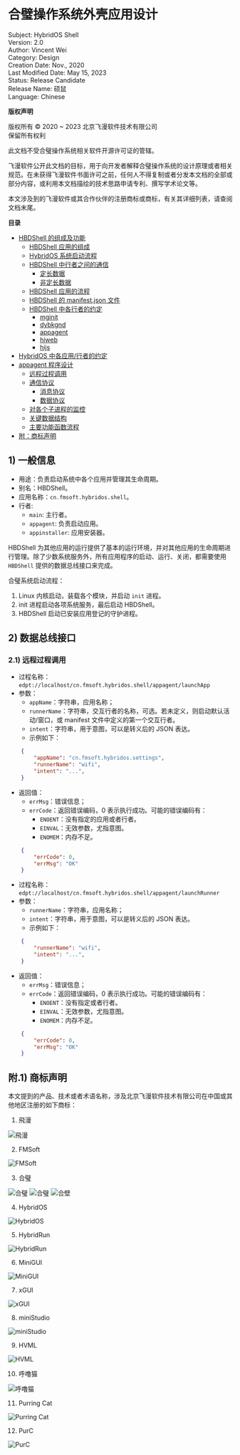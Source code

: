 # 合璧操作系统外壳应用设计

Subject: HybridOS Shell  
Version: 2.0  
Author: Vincent Wei  
Category: Design  
Creation Date: Nov., 2020  
Last Modified Date: May 15, 2023  
Status: Release Candidate  
Release Name: 硕鼠  
Language: Chinese

**版权声明**

版权所有 &copy; 2020 ~ 2023 北京飞漫软件技术有限公司  
保留所有权利

此文档不受合璧操作系统相关软件开源许可证的管辖。

飞漫软件公开此文档的目标，用于向开发者解释合璧操作系统的设计原理或者相关规范。在未获得飞漫软件书面许可之前，任何人不得复制或者分发本文档的全部或部分内容，或利用本文档描绘的技术思路申请专利、撰写学术论文等。

本文涉及到的飞漫软件或其合作伙伴的注册商标或商标，有关其详细列表，请查阅文档末尾。

**目录**

[//]:# (START OF TOC)

- [HBDShell 的组成及功能](#HBDShell-的组成及功能)
   + [HBDShell 应用的组成](#HBDShell-应用的组成)
   + [HybridOS 系统启动流程](#HybridOS-系统启动流程)
   + [HBDShell 中行者之间的通信](#HBDShell-中行者之间的通信)
      * [定长数据](#定长数据)
      * [非定长数据](#非定长数据)
   + [HBDShell 应用的流程](#HBDShell-应用的流程)
   + [HBDShell 的 manifest.json 文件](#HBDShell-的-manifest.json-文件)
   + [HBDShell 中各行者的约定](#HBDShell-中各行者的约定)
      * [mginit](#mginit)
      * [dybkgnd](#dybkgnd)
      * [appagent](#appagent)
      * [hiweb](#hiweb)
      * [hijs](#hijs)
- [HybridOS 中各应用/行者的约定](#HybridOS-中各应用/行者的约定)
- [appagent 程序设计](#appagent-程序设计)
   + [远程过程调用](#远程过程调用)
   + [通信协议](#通信协议)
      * [消息协议](#消息协议)
      * [数据协议](#数据协议)
   + [对各个子进程的监控](#对各个子进程的监控)
   + [关键数据结构](#关键数据结构)
   + [主要功能函数流程](#主要功能函数流程)
- [附：商标声明](#附商标声明)

[//]:# (END OF TOC)

## 1) 一般信息

- 用途：负责启动系统中各个应用并管理其生命周期。
- 别名：HBDShell。
- 应用名称：`cn.fmsoft.hybridos.shell`。
- 行者:
   + `main`: 主行者。
   + `appagent`: 负责启动应用。
   + `appinstaller`: 应用安装器。

HBDShell 为其他应用的运行提供了基本的运行环境，并对其他应用的生命周期进行管理。除了少数系统服务外，所有应用程序的启动、运行、关闭，都需要使用 `HBDShell` 提供的数据总线接口来完成。

合璧系统启动流程：

1. Linux 内核启动，装载各个模块，并启动 `init` 进程。
1. init 进程启动各项系统服务，最后启动 HBDShell。
1. HBDShell 启动已安装应用登记的守护进程。

## 2) 数据总线接口

### 2.1) 远程过程调用

- 过程名称：`edpt://localhost/cn.fmsoft.hybridos.shell/appagent/launchApp`
- 参数：
   + `appName`：字符串，应用名称；
   + `runnerName`：字符串，交互行者的名称，可选。若未定义，则启动默认活动/窗口，或 manifest 文件中定义的第一个交互行者。
   + `intent`：字符串，用于意图，可以是转义后的 JSON 表达。
   + 示例如下：
```json
    {
        "appName": "cn.fmsoft.hybridos.settings",
        "runnerName": "wifi",
        "intent": "...",
    }
```
- 返回值：
   + `errMsg`：错误信息；
   + `errCode`：返回错误编码，0 表示执行成功。可能的错误编码有：
     + `ENOENT`：没有指定的应用或者行者。
     + `EINVAL`：无效参数，尤指意图。
     + `ENOMEM`：内存不足。
```json
    {
        "errCode": 0,
        "errMsg": "OK"
    }
```

- 过程名称：`edpt://localhost/cn.fmsoft.hybridos.shell/appagent/launchRunner`
- 参数：
   + `runnerName`：字符串，应用名称；
   + `intent`：字符串，用于意图，可以是转义后的 JSON 表达。
   + 示例如下：
```json
    {
        "runnerName": "wifi",
        "intent": "...",
    }
```
- 返回值：
   + `errMsg`：错误信息；
   + `errCode`：返回错误编码，0 表示执行成功。可能的错误编码有：
     + `ENOENT`：没有指定或者行者。
     + `EINVAL`：无效参数，尤指意图。
     + `ENOMEM`：内存不足。
```json
    {
        "errCode": 0,
        "errMsg": "OK"
    }
```


## 附.1) 商标声明

本文提到的产品、技术或者术语名称，涉及北京飞漫软件技术有限公司在中国或其他地区注册的如下商标：

1) 飛漫

![飛漫](https://www.fmsoft.cn/application/files/cache/thumbnails/87f47bb9aeef9d6ecd8e2ffa2f0e2cb6.jpg)

2) FMSoft

![FMSoft](https://www.fmsoft.cn/application/files/cache/thumbnails/44a50f4b2a07e2aef4140a23d33f164e.jpg)

3) 合璧

![合璧](https://www.fmsoft.cn/application/files/4716/1180/1904/256132.jpg)
![合璧](https://www.fmsoft.cn/application/files/cache/thumbnails/9c57dee9df8a6d93de1c6f3abe784229.jpg)
![合壁](https://www.fmsoft.cn/application/files/cache/thumbnails/f59f58830eccd57e931f3cb61c4330ed.jpg)

4) HybridOS

![HybridOS](https://www.fmsoft.cn/application/files/cache/thumbnails/5a85507f3d48cbfd0fad645b4a6622ad.jpg)

5) HybridRun

![HybridRun](https://www.fmsoft.cn/application/files/cache/thumbnails/84934542340ed662ef99963a14cf31c0.jpg)

6) MiniGUI

![MiniGUI](https://www.fmsoft.cn/application/files/cache/thumbnails/54e87b0c49d659be3380e207922fff63.jpg)

7) xGUI

![xGUI](https://www.fmsoft.cn/application/files/cache/thumbnails/7fbcb150d7d0747e702fd2d63f20017e.jpg)

8) miniStudio

![miniStudio](https://www.fmsoft.cn/application/files/cache/thumbnails/82c3be63f19c587c489deb928111bfe2.jpg)

9) HVML

![HVML](https://www.fmsoft.cn/application/files/8116/1931/8777/HVML256132.jpg)

10) 呼噜猫

![呼噜猫](https://www.fmsoft.cn/application/files/8416/1931/8781/256132.jpg)

11) Purring Cat

![Purring Cat](https://www.fmsoft.cn/application/files/2816/1931/9258/PurringCat256132.jpg)

12) PurC

![PurC](https://www.fmsoft.cn/application/files/5716/2813/0470/PurC256132.jpg)

[FMSoft Technologies]: https://www.fmsoft.cn
[HybridOS]: https://hybridos.fmsoft.cn
[MiniGUI]: http:/minigui.fmsoft.cn
[HVML]: https://hvml.fmsoft.cn


